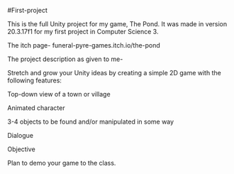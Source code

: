 #First-project

This is the full Unity project for my game, The Pond. It was made in version 20.3.17f1 for my first project in Computer Science 3. 

The itch page- funeral-pyre-games.itch.io/the-pond

The project description as given to me- 

Stretch and grow your Unity ideas by creating a simple 2D game with the following features:

Top-down view of a town or village

Animated character

3-4 objects to be found and/or manipulated in some way

Dialogue

Objective

Plan to demo your game to the class. 
